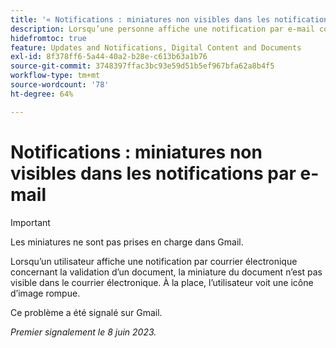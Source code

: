 ```yaml
---
title: '« Notifications : miniatures non visibles dans les notifications par e-mail »'
description: Lorsqu’une personne affiche une notification par e-mail concernant l’approbation d’un document, la miniature du document n’est pas visible dans l’e-mail.
hidefromtoc: true
feature: Updates and Notifications, Digital Content and Documents
exl-id: 8f378ff6-5a44-40a2-b28e-c613b63a1b76
source-git-commit: 3748397ffac3bc93e59d51b5ef967bfa62a8b4f5
workflow-type: tm+mt
source-wordcount: '78'
ht-degree: 64%

---
```


# Notifications : miniatures non visibles dans les notifications par e-mail

<!-- 
>[!NOTE]
>
>This issue was fixed on July 29, 2024.

-->

>[!IMPORTANT]
>
>Les miniatures ne sont pas prises en charge dans Gmail.

Lorsqu’un utilisateur affiche une notification par courrier électronique concernant la validation d’un document, la miniature du document n’est pas visible dans le courrier électronique. À la place, l’utilisateur voit une icône d’image rompue.

Ce problème a été signalé sur Gmail.

_Premier signalement le 8 juin 2023._

